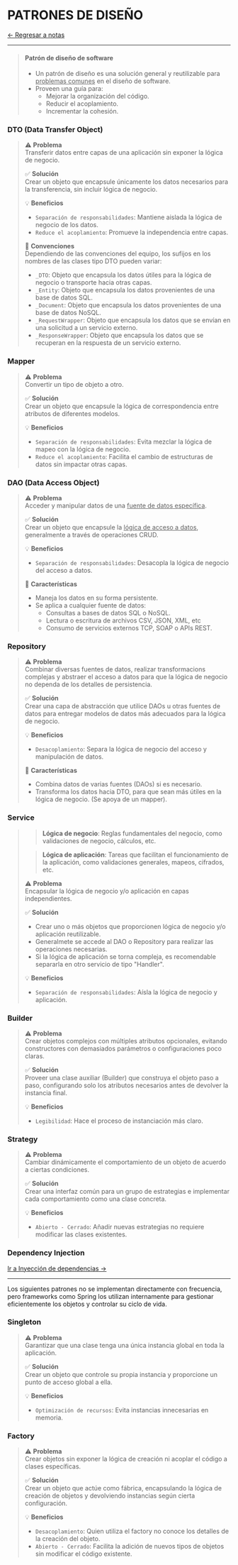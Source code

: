 # PATRONES DE DISEÑO

[← Regresar a notas](../../README.md) <br>

---

> #### Patrón de diseño de software
> - Un patrón de diseño es una solución general y reutilizable para <u>problemas comunes</u> en el diseño de software.
> - Proveen una guía para:
>   - Mejorar la organización del código.
>   - Reducir el acoplamiento.
>   - Incrementar la cohesión.

### DTO (Data Transfer Object)
> ⚠️ **Problema** <br>
> Transferir datos entre capas de una aplicación sin exponer la lógica de negocio.
>
> ✅ **Solución** <br>
> Crear un objeto que encapsule únicamente los datos necesarios para la transferencia, sin incluir lógica de negocio.
>
> 💡 **Beneficios** <br>
> - `Separación de responsabilidades`: Mantiene aislada la lógica de negocio de los datos.
> - `Reduce el acoplamiento`: Promueve la independencia entre capas.
> 
> 📌 **Convenciones** <br>
> Dependiendo de las convenciones del equipo, los sufijos en los nombres de las clases tipo DTO pueden variar:
> - `_DTO`: Objeto que encapsula los datos útiles para la lógica de negocio o transporte hacia otras capas.
> - `_Entity`: Objeto que encapsula los datos provenientes de una base de datos SQL.
> - `_Document`: Objeto que encapsula los datos provenientes de una base de datos NoSQL.
> - `_RequestWrapper`: Objeto que encapsula los datos que se envían en una solicitud a un servicio externo.
> - `_ResponseWrapper`: Objeto que encapsula los datos que se recuperan en la respuesta de un servicio externo.

### Mapper
> ⚠️ **Problema** <br>
> Convertir un tipo de objeto a otro.
>
> ✅ **Solución** <br>
> Crear un objeto que encapsule la lógica de correspondencia entre atributos de diferentes modelos.
>
> 💡 **Beneficios** <br>
> - `Separación de responsabilidades`: Evita mezclar la lógica de mapeo con la lógica de negocio.
> - `Reduce el acoplamiento`: Facilita el cambio de estructuras de datos sin impactar otras capas.

### DAO (Data Access Object)
> ⚠️ **Problema** <br>
> Acceder y manipular datos de una <u>fuente de datos específica</u>.
>
> ✅ **Solución** <br>
> Crear un objeto que encapsule la <u>lógica de acceso a datos</u>, generalmente a través de operaciones CRUD.
>
> 💡 **Beneficios** <br>
> - `Separación de responsabilidades`: Desacopla la lógica de negocio del acceso a datos.
> 
> 📌 **Características** <br>
> - Maneja los datos en su forma persistente.
> - Se aplica a cualquier fuente de datos:
>   - Consultas a bases de datos SQL o NoSQL.
>   - Lectura o escritura de archivos CSV, JSON, XML, etc
>   - Consumo de servicios externos TCP, SOAP o APIs REST.

### Repository
> ⚠️ **Problema** <br>
> Combinar diversas fuentes de datos, realizar transformacions complejas y abstraer el acceso a datos para que la lógica de negocio no dependa de los detalles de persistencia.
>
> ✅ **Solución** <br>
> Crear una capa de abstracción que utilice DAOs u otras fuentes de datos para entregar modelos de datos más adecuados para la lógica de negocio.
>
> 💡 **Beneficios** <br>
> - `Desacoplamiento`: Separa la lógica de negocio del acceso y manipulación de datos.
>
> 📌 **Características** <br>
> - Combina datos de varias fuentes (DAOs) si es necesario.
> - Transforma los datos hacia DTO, para que sean más útiles en la lógica de negocio. (Se apoya de un mapper).

### Service
> > **Lógica de negocio**: Reglas fundamentales del negocio, como validaciones de negocio, cálculos, etc.
>
> > **Lógica de aplicación**: Tareas que facilitan el funcionamiento de la aplicación, como validaciones generales, mapeos, cifrados, etc.
> 
> ⚠️ **Problema** <br>
> Encapsular la lógica de negocio y/o aplicación en capas independientes.
>
> ✅ **Solución** <br>
> - Crear uno o más objetos que proporcionen lógica de negocio y/o aplicación reutilizable.
> - Generalmete se accede al DAO o Repository para realizar las operaciones necesarias.
> - Si la lógica de aplicación se torna compleja, es recomendable separarla en otro servicio de tipo "Handler".
>
> 💡 **Beneficios** <br>
> - `Separación de responsabilidades`: Aísla la lógica de negocio y aplicación.

### Builder
> ⚠️ **Problema** <br>
> Crear objetos complejos con múltiples atributos opcionales, evitando constructores con demasiados parámetros o configuraciones poco claras.
>
> ✅ **Solución** <br>
> Proveer una clase auxiliar (Builder) que construya el objeto paso a paso, configurando solo los atributos necesarios antes de devolver la instancia final.
>
> 💡 **Beneficios** <br>
> - `Legibilidad`: Hace el proceso de instanciación más claro.

### Strategy
> ⚠️ **Problema** <br>
> Cambiar dinámicamente el comportamiento de un objeto de acuerdo a ciertas condiciones.
>
> ✅ **Solución** <br>
> Crear una interfaz común para un grupo de estrategias e implementar cada comportamiento como una clase concreta.
>
> 💡 **Beneficios** <br>
> - `Abierto - Cerrado`: Añadir nuevas estrategias no requiere modificar las clases existentes.

### Dependency Injection

[Ir a Inyección de dependencias →](./20.1-dependency-injection/README.md) <br>

--- 

Los siguientes patrones no se implementan directamente con frecuencia, pero frameworks como Spring los utilizan internamente para gestionar eficientemente los objetos y controlar su ciclo de vida.

### Singleton
> ⚠️ **Problema** <br>
> Garantizar que una clase tenga una única instancia global en toda la aplicación.
>
> ✅ **Solución** <br>
> Crear un objeto que controle su propia instancia y proporcione un punto de acceso global a ella.
>
> 💡 **Beneficios** <br>
> - `Optimización de recursos`: Evita instancias innecesarias en memoria.

### Factory
> ⚠️ **Problema** <br>
> Crear objetos sin exponer la lógica de creación ni acoplar el código a clases específicas.
>
> ✅ **Solución** <br>
> Crear un objeto que actúe como fábrica, encapsulando la lógica de creación de objetos y devolviendo instancias según cierta configuración.
>
> 💡 **Beneficios** <br>
> - `Desacoplamiento`: Quien utiliza el factory no conoce los detalles de la creación del objeto.
> - `Abierto - Cerrado`: Facilita la adición de nuevos tipos de objetos sin modificar el código existente.
